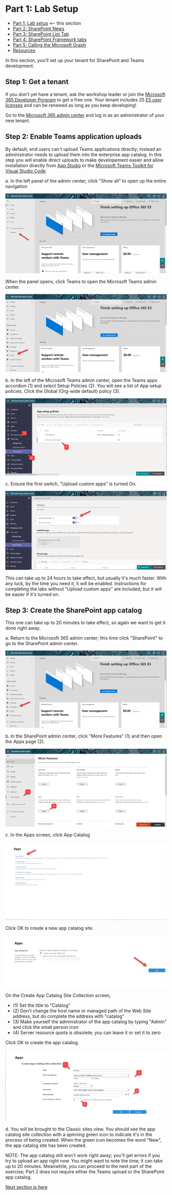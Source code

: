 # Part 1: Lab Setup

 * [Part 1: Lab setup](Documents/Part1.md) <-- this section
 * [Part 2: SharePoint News](Documents/Part2.md)
 * [Part 3: SharePoint List Tab](Documents/Part3.md)
 * [Part 4: SharePoint Framework tabs](Documents/Part4.md)
 * [Part 5: Calling the Microsoft Graph](Documents/Part5.md)
 * [Resources](Documents/Resources.md)

In this section, you'll set up your tenant for SharePoint and Teams development.

## Step 1: Get a tenant

If you don't yet have a tenant, ask the workshop leader or join the [Microsoft 365 Developer Program](https://developer.microsoft.com/microsoft-365/dev-program?WT.mc_id=M365-github-rogerman) to get a free one. Your tenant includes 25 [E5 user licenses](https://www.microsoft.com/microsoft-365/enterprise/compare-office-365-plans?WT.mc_id=M365-github-rogerman) and can be renewed as long as you keep developing!

Go to the [Microsoft 365 admin center](https://portal.office.com/AdminPortal/Home#/homepage) and log in as an administrator of your new tenant.

## Step 2: Enable Teams application uploads

By default, end users can't upload Teams applications directly; instead an administrator needs to upload them into the enterprise app catalog. In this step you will enable direct uploads to make developement easier and allow installation directly from [App Studio](https://docs.microsoft.com/microsoftteams/platform/concepts/build-and-test/app-studio-overview?WT.mc_id=M365-github-rogerman) or the [Microsoft Teams Toolkit for Visual Studio Code](https://docs.microsoft.com/microsoftteams/platform/toolkit/visual-studio-code-overview?WT.mc_id=M365-github-rogerman).

  a. In the left panel of the admin center, click "Show all" to open up the entire navigation

  ![M365 Admin](images/Part1-M365Admin.png)

  When the panel opens, click Teams to open the Microsoft Teams admin center.

  ![M365 Admin](images/Part1-M365Admin2.png)

  b. In the left of the Microsoft Teams admin center, open the Teams apps accordion (1) and select Setup Policies (2). You will see a list of App setup policies. Click the Global (Org-wide default) policy (3).

  ![Teams admin](images/Part1-TeamsAdmin1.png)

 c. Ensure the first switch, "Upload custom apps" is turned On.

 ![Teams admin](images/Part1-TeamsAdmin2.png)

 This can take up to 24 hours to take effect, but usually it's much faster. With any luck, by the time you need it, it will be enabled. Instructions for completing the labs without "Upload custom apps" are included, but it will be easier if it's turned on.

## Step 3: Create the SharePoint app catalog

This one can take up to 20 minutes to take effect, so again we want to get it done right away.

 a. Return to the Microsoft 365 admin center; this time click "SharePoint" to go to the SharePoint admin center.

 ![M365 admin](images/Part1-M365Admin3.png)

 b. In the SharePoint admin center, click "More Features" (1) and then open the Apps page (2).

 ![M365 admin](images/Part1-SPAdmin1.png)

 c. In the Apps screen, click App Catalog

 ![M365 admin](images/Part1-SPAdmin2.png)

 Click OK to create a new app catalog site.

 ![M365 admin](images/Part1-SPAdmin3.png)

 On the Create App Catalog Site Collection screen,

  * (1) Set the title to "Catalog"
  * (2) Don't change the host name or managed path of the Web Site address, but do complete the address with "catalog"
  * (3) Make yourself the administrator of the app catalog by typing "Admin" and click the small person icon
  * (4) Server resource quota is obsolete; you can leave it or set it to zero

  Click OK to create the app catalog.

 ![M365 admin](images/Part1-SPAdmin4.png)

 d. You will be brought to the Classic sites view. You should see the app catalog site collection with a spinning green icon to indicate it's in the process of being created. When the green icon becomes the word "New", the app catalog site has been created.

 NOTE: The app catalog still won't work right away; you'll get errors if you try to upload an app right now. You might want to note the time; it can take up to 20 minutes. Meanwhile, you can proceed to the next part of the exercise; Part 2 does not require either the Teams upload or the SharePoint app catalog.

 [Next section is here](Documents/Part2.md)